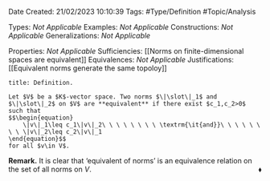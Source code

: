 <div class="topSpace"></div>

Date Created: 21/02/2023 10:10:39
Tags: #Type/Definition #Topic/Analysis

Types: <i>Not Applicable</i>
Examples: <i>Not Applicable</i>
Constructions: <i>Not Applicable</i>
Generalizations: <i>Not Applicable</i>

Properties: <i>Not Applicable</i>
Sufficiencies: [[Norms on finite-dimensional spaces are equivalent]]
Equivalences: <i>Not Applicable</i>
Justifications: [[Equivalent norms generate the same topoloy]]

``` ad-Definition
title: Definition.

Let $V$ be a $K$-vector space. Two norms $\|\slot\|_1$ and $\|\slot\|_2$ on $V$ are **equivalent** if there exist $c_1,c_2>0$ such that
$$\begin{equation}
    \|v\|_1\leq c_1\|v\|_2\ \ \ \ \ \ \ \ \textrm{\it{and}}\ \ \ \ \ \ \ \ \|v\|_2\leq c_2\|v\|_1
\end{equation}$$
for all $v\in V$.

```

<b>Remark.</b> It is clear that $\textrm{`}$equivalent of norms$\textrm{'}$ is an equivalence relation on the set of all norms on $V$.<span style="float:right;">$\blacklozenge$</span>
